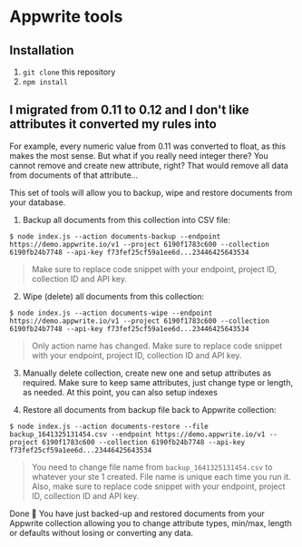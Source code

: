 # Appwrite tools

## Installation

1. `git clone` this repository
2. `npm install`

## I migrated from 0.11 to 0.12 and I don't like attributes it converted my rules into

For example, every numeric value from 0.11 was converted to float, as this makes the most sense. But what if you really need integer there? You cannot remove and create new attribute, right? That would remove all data from documents of that attribute...

This set of tools will allow you to backup, wipe and restore documents from your database.

1. Backup all documents from this collection into CSV file:

```
$ node index.js --action documents-backup --endpoint https://demo.appwrite.io/v1 --project 6190f1783c600 --collection 6190fb24b7748 --api-key f73fef25cf59a1ee6d...23446425643534
```

> Make sure to replace code snippet with your endpoint, project ID, collection ID and API key.

2. Wipe (delete) all documents from this collection:

```
$ node index.js --action documents-wipe --endpoint https://demo.appwrite.io/v1 --project 6190f1783c600 --collection 6190fb24b7748 --api-key f73fef25cf59a1ee6d...23446425643534
```

> Only action name has changed. Make sure to replace code snippet with your endpoint, project ID, collection ID and API key.

3. Manually delete collection, create new one and setup attributes as required. Make sure to keep same attributes, just change type or length, as needed. At this point, you can also setup indexes

4. Restore all documents from backup file back to Appwrite collection:

```
$ node index.js --action documents-restore --file backup_1641325131454.csv --endpoint https://demo.appwrite.io/v1 --project 6190f1783c600 --collection 6190fb24b7748 --api-key f73fef25cf59a1ee6d...23446425643534
```

> You need to change file name from `backup_1641325131454.csv` to whatever your ste 1 created. File name is unique each time you run it. Also, make sure to replace code snippet with your endpoint, project ID, collection ID and API key.

Done 🥳 You have just backed-up and restored documents from your Appwrite collection allowing you to change attribute types, min/max, length or defaults without losing or converting any data.
